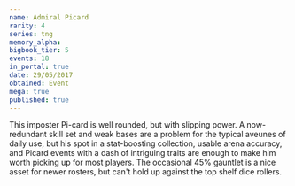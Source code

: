 ```yaml
---
name: Admiral Picard
rarity: 4
series: tng
memory_alpha:
bigbook_tier: 5
events: 18
in_portal: true
date: 29/05/2017
obtained: Event
mega: true
published: true
---
```


This imposter Pi-card is well rounded, but with slipping power. A now-redundant skill set and weak bases are a problem for the typical aveunes of daily use, but his spot in a stat-boosting collection, usable arena accuracy, and Picard events with a dash of intriguing traits are enough to make him worth picking up for most players. The occasional 45% gauntlet is a nice asset for newer rosters, but can't hold up against the top shelf dice rollers.

